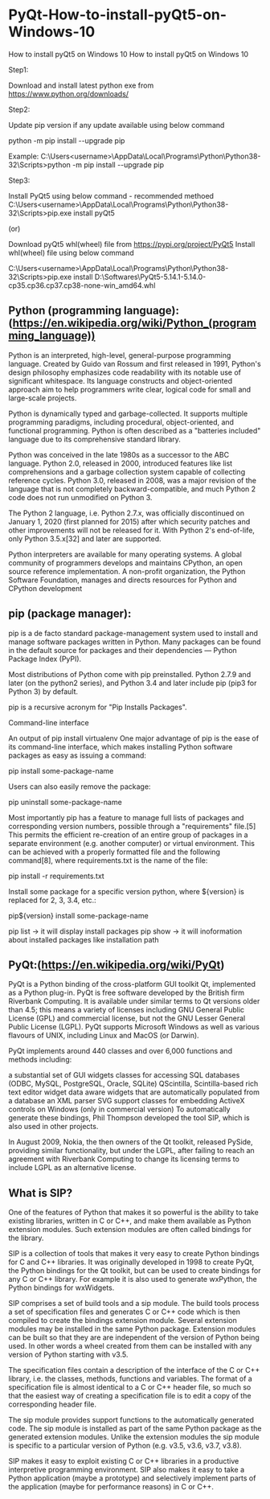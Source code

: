 # PyQt-How-to-install-pyQt5-on-Windows-10
How to install pyQt5 on Windows 10
How to install pyQt5 on Windows 10

Step1:

Download and install latest python exe from https://www.python.org/downloads/

Step2:

Update pip version if any update available using below command

python -m pip install --upgrade pip

Example:
C:\Users\<username>\AppData\Local\Programs\Python\Python38-32\Scripts>python -m pip install --upgrade pip

Step3:

Install PyQt5 using below command - recommended methoed
C:\Users\<username>\AppData\Local\Programs\Python\Python38-32\Scripts>pip.exe install pyQt5

(or)

Download pyQt5 whl(wheel) file from https://pypi.org/project/PyQt5
Install whl(wheel) file using below command

C:\Users\<username>\AppData\Local\Programs\Python\Python38-32\Scripts>pip.exe install D:\Softwares\PyQt5-5.14.1-5.14.0-cp35.cp36.cp37.cp38-none-win_amd64.whl


Python (programming language):(https://en.wikipedia.org/wiki/Python_(programming_language))
------------------------------
Python is an interpreted, high-level, general-purpose programming language. Created by Guido van Rossum and first released in 1991, 
Python's design philosophy emphasizes code readability with its notable use of significant whitespace. Its language constructs and 
object-oriented approach aim to help programmers write clear, logical code for small and large-scale projects.

Python is dynamically typed and garbage-collected. It supports multiple programming paradigms, including procedural, object-oriented, 
and functional programming. Python is often described as a "batteries included" language due to its comprehensive standard library.

Python was conceived in the late 1980s as a successor to the ABC language. Python 2.0, released in 2000, introduced features like list 
comprehensions and a garbage collection system capable of collecting reference cycles. Python 3.0, released in 2008, was a major revision of the language that is not completely backward-compatible, and much Python 2 code does not run unmodified on Python 3.

The Python 2 language, i.e. Python 2.7.x, was officially discontinued on January 1, 2020 (first planned for 2015) after which security 
patches and other improvements will not be released for it. With Python 2's end-of-life, only Python 3.5.x[32] and later are supported.

Python interpreters are available for many operating systems. A global community of programmers develops and maintains CPython, an open
source reference implementation. A non-profit organization, the Python Software Foundation, manages and directs resources for Python and CPython development

pip (package manager):
----------------------
pip is a de facto standard package-management system used to install and manage software packages written in Python. Many packages 
can be found in the default source for packages and their dependencies — Python Package Index (PyPI).

Most distributions of Python come with pip preinstalled. Python 2.7.9 and later (on the python2 series), and Python 3.4 and later 
include pip (pip3 for Python 3) by default.

pip is a recursive acronym for "Pip Installs Packages".

Command-line interface

An output of pip install virtualenv
One major advantage of pip is the ease of its command-line interface, which makes installing Python software packages as easy as issuing
a command:

pip install some-package-name

Users can also easily remove the package:

pip uninstall some-package-name

Most importantly pip has a feature to manage full lists of packages and corresponding version numbers, possible through a "requirements" file.[5] This permits the efficient re-creation of an entire group of packages in a separate environment (e.g. another computer) or virtual environment. This can be achieved with a properly formatted file and the following command[8], where requirements.txt is the name of the file:

pip install -r requirements.txt

Install some package for a specific version python, where ${version} is replaced for 2, 3, 3.4, etc.:

pip${version} install some-package-name

pip list -> it will display install packages
pip show <installed package name> -> it will inoformation about installed packages like installation path


PyQt:(https://en.wikipedia.org/wiki/PyQt)
-----
PyQt is a Python binding of the cross-platform GUI toolkit Qt, implemented as a Python plug-in. PyQt is free software developed by the
British firm Riverbank Computing. It is available under similar terms to Qt versions older than 4.5; this means a variety of licenses 
including GNU General Public License (GPL) and commercial license, but not the GNU Lesser General Public License (LGPL). 
PyQt supports Microsoft Windows as well as various flavours of UNIX, including Linux and MacOS (or Darwin).

PyQt implements around 440 classes and over 6,000 functions and methods including:

a substantial set of GUI widgets
classes for accessing SQL databases (ODBC, MySQL, PostgreSQL, Oracle, SQLite)
QScintilla, Scintilla-based rich text editor widget
data aware widgets that are automatically populated from a database
an XML parser
SVG support
classes for embedding ActiveX controls on Windows (only in commercial version)
To automatically generate these bindings, Phil Thompson developed the tool SIP, which is also used in other projects.

In August 2009, Nokia, the then owners of the Qt toolkit, released PySide, providing similar functionality, but under the LGPL,
after failing to reach an agreement with Riverbank Computing to change its licensing terms to include LGPL as an alternative license.

What is SIP?
------------
One of the features of Python that makes it so powerful is the ability to take existing libraries, written in C or C++, and make them available as Python extension modules. Such extension modules are often called bindings for the library.

SIP is a collection of tools that makes it very easy to create Python bindings for C and C++ libraries. It was originally developed in 1998 to create PyQt, the Python bindings for the Qt toolkit, but can be used to create bindings for any C or C++ library. For example it is also used to generate wxPython, the Python bindings for wxWidgets.

SIP comprises a set of build tools and a sip module. The build tools process a set of specification files and generates C or C++ code which is then compiled to create the bindings extension module. Several extension modules may be installed in the same Python package. Extension modules can be built so that they are are independent of the version of Python being used. In other words a wheel created from them can be installed with any version of Python starting with v3.5.

The specification files contain a description of the interface of the C or C++ library, i.e. the classes, methods, functions and variables. The format of a specification file is almost identical to a C or C++ header file, so much so that the easiest way of creating a specification file is to edit a copy of the corresponding header file.

The sip module provides support functions to the automatically generated code. The sip module is installed as part of the same Python package as the generated extension modules. Unlike the extension modules the sip module is specific to a particular version of Python (e.g. v3.5, v3.6, v3.7, v3.8).

SIP makes it easy to exploit existing C or C++ libraries in a productive interpretive programming environment. SIP also makes it easy to take a Python application (maybe a prototype) and selectively implement parts of the application (maybe for performance reasons) in C or C++.
